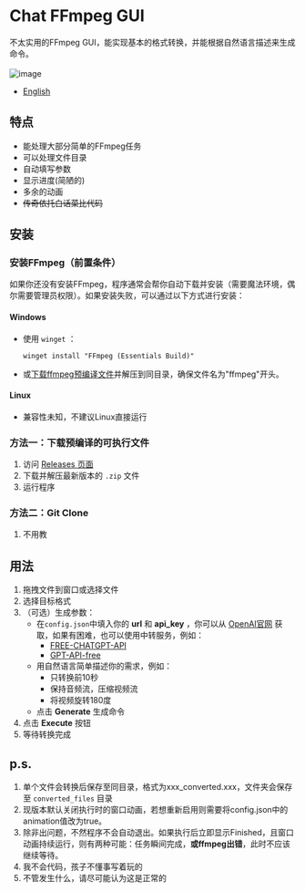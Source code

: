 # Chat FFmpeg GUI
不太实用的FFmpeg GUI，能实现基本的格式转换，并能根据自然语言描述来生成命令。
<br><br>
![image](https://github.com/user-attachments/assets/65b4883c-c227-4119-8872-695ea72b7bdb)

- [English](README_en.md)

## 特点

- 能处理大部分简单的FFmpeg任务
- 可以处理文件目录
- 自动填写参数
- 显示进度(简陋的)
- 多余的动画
- ~~传奇依托白话菜比代码~~

## 安装

### 安装FFmpeg（前置条件）

如果你还没有安装FFmpeg，程序通常会帮你自动下载并安装（需要魔法环境，偶尔需要管理员权限）。如果安装失败，可以通过以下方式进行安装：
#### Windows
- 使用 `winget` ：
  ```shell
  winget install "FFmpeg (Essentials Build)"
  ```
- 或[下载ffmpeg预编译文件](https://www.gyan.dev/ffmpeg/builds/ffmpeg-git-essentials.7z)并解压到同目录，确保文件名为"ffmpeg"开头。
#### Linux
 - 兼容性未知，不建议Linux直接运行

### 方法一：下载预编译的可执行文件

1. 访问 [Releases 页面](../../releases)
2. 下载并解压最新版本的 `.zip` 文件
3. 运行程序

### 方法二：Git Clone

1. 不用教

## 用法

1. 拖拽文件到窗口或选择文件
2. 选择目标格式
3. （可选）生成参数：
   - 在`config.json`中填入你的 **url** 和 **api_key** ，你可以从 [OpenAI官网](https://platform.openai.com/api-keys) 获取，如果有困难，也可以使用中转服务，例如：
      - [FREE-CHATGPT-API](https://github.com/popjane/free_chatgpt_api)
      - [GPT-API-free](https://github.com/chatanywhere/GPT_API_free)
   - 用自然语言简单描述你的需求，例如：
      - 只转换前10秒
      - 保持音频流，压缩视频流
      - 将视频旋转180度
   - 点击 **Generate** 生成命令
4. 点击 **Execute** 按钮
5. 等待转换完成



## p.s.

1. 单个文件会转换后保存至同目录，格式为xxx_converted.xxx，文件夹会保存至 `converted_files` 目录
2. 现版本默认关闭执行时的窗口动画，若想重新启用则需要将config.json中的animation值改为true。
3. 除非出问题，不然程序不会自动退出。如果执行后立即显示Finished，且窗口动画持续运行，则有两种可能：任务瞬间完成，**或ffmpeg出错**，此时不应该继续等待。
4. 我不会代码，孩子不懂事写着玩的
5. 不管发生什么，请尽可能认为这是正常的